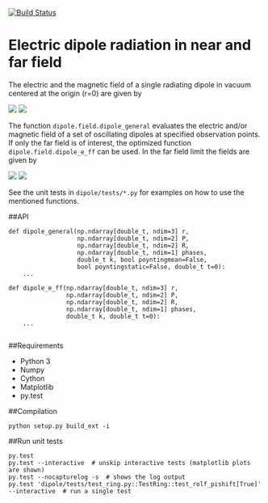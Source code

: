 [![Build Status](https://travis-ci.org/thisch/pydipole.svg?branch=master)](http://travis-ci.org/thisch/pydipole)

Electric dipole radiation in near and far field
===============================================

The electric and the magnetic field of a single radiating dipole in vacuum centered at the origin (r=0) are given by

![](https://upload.wikimedia.org/math/7/b/4/7b487096b3b9661fd46a5768a8a36407.png)
![](https://upload.wikimedia.org/math/0/5/4/054a31e26998ea459e680f2788fbf692.png)

The function ``dipole.field.dipole_general`` evaluates the electric and/or
magnetic field of a set of oscillating dipoles at specified observation
points. If only the far field is of interest, the optimized function ``dipole.field.dipole_e_ff`` can be used.
In the far field limit the fields are given by 

![](https://upload.wikimedia.org/math/1/b/a/1ba94136987feca2fdd4067a9a3cd20f.png)
![](https://upload.wikimedia.org/math/0/6/d/06d634484563b8c4c576ee1cca59fb46.png)

See the unit tests in ``dipole/tests/*.py`` for examples on how to use the mentioned functions.

##API
```
def dipole_general(np.ndarray[double_t, ndim=3] r,
                   np.ndarray[double_t, ndim=2] P,
                   np.ndarray[double_t, ndim=2] R,
                   np.ndarray[double_t, ndim=1] phases,
                   double_t k, bool poyntingmean=False,
                   bool poyntingstatic=False, double_t t=0):
    ...

def dipole_e_ff(np.ndarray[double_t, ndim=3] r,
                np.ndarray[double_t, ndim=2] P,
                np.ndarray[double_t, ndim=2] R,
                np.ndarray[double_t, ndim=1] phases,
                double_t k, double_t t=0):
    ...
    
```
##Requirements
* Python 3
* Numpy
* Cython
* Matplotlib
* py.test 

##Compilation

    python setup.py build_ext -i

##Run unit tests

```
py.test
py.test --interactive  # unskip interactive tests (matplotlib plots are shown)
py.test --nocapturelog -s  # shows the log output
py.test 'dipole/tests/test_ring.py::TestRing::test_rolf_pishift[True]' --interactive  # run a single test
```
